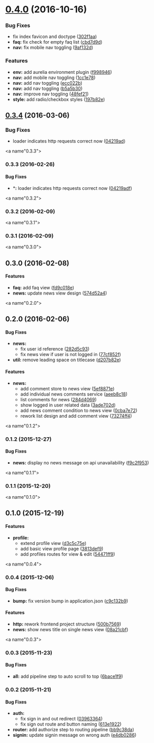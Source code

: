 <a name="0.4.0"></a>
# [0.4.0](https://github.com/MarcScheib/legendsrising/compare/0.3.4...v0.4.0) (2016-10-16)


### Bug Fixes

* fix index favicon and doctype ([302f1aa](https://github.com/MarcScheib/legendsrising/commit/302f1aa))
* **faq:** fix check for empty faq list ([cbd7d9d](https://github.com/MarcScheib/legendsrising/commit/cbd7d9d))
* **nav:** fix mobile nav toggling ([9af132d](https://github.com/MarcScheib/legendsrising/commit/9af132d))

### Features

* **env:** add aurelia environment plugin ([f998946](https://github.com/MarcScheib/legendsrising/commit/f998946))
* **nav:** add mobile nav toggling ([1cc1e78](https://github.com/MarcScheib/legendsrising/commit/1cc1e78))
* **nav:** add nav toggling ([ecc022b](https://github.com/MarcScheib/legendsrising/commit/ecc022b))
* **nav:** add nav toggling ([b5a5b30](https://github.com/MarcScheib/legendsrising/commit/b5a5b30))
* **nav:** improve nav toggling ([48fef21](https://github.com/MarcScheib/legendsrising/commit/48fef21))
* **style:** add radio/checkbox styles ([197b82e](https://github.com/MarcScheib/legendsrising/commit/197b82e))



<a name="0.3.4"></a>
## [0.3.4](https://github.com/MarcScheib/legendsrising/compare/0.3.2...v0.3.4) (2016-03-06)


### Bug Fixes

* loader indicates http requests correct now ([04219ad](https://github.com/MarcScheib/legendsrising/commit/04219ad))



<a name"0.3.3"></a>
### 0.3.3 (2016-02-26)


#### Bug Fixes

* ***:** loader indicates http requests correct now ([04219adf](https://github.com/MarcScheib/legendsrising/commit/04219adf))


<a name"0.3.2"></a>
### 0.3.2 (2016-02-09)


<a name"0.3.1"></a>
### 0.3.1 (2016-02-09)


<a name"0.3.0"></a>
## 0.3.0 (2016-02-08)


#### Features

* **faq:** add faq view ([fd9c018e](https://github.com/MarcScheib/legendsrising/commit/fd9c018e))
* **news:** update news view design ([574d52a4](https://github.com/MarcScheib/legendsrising/commit/574d52a4))


<a name"0.2.0"></a>
## 0.2.0 (2016-02-06)


#### Bug Fixes

* **news:**
  * fix user id reference ([282d5c93](https://github.com/MarcScheib/legendsrising/commit/282d5c93))
  * fix news view if user is not logged in ([77cf852f](https://github.com/MarcScheib/legendsrising/commit/77cf852f))
* **util:** remove leading space on titlecase ([d207b82e](https://github.com/MarcScheib/legendsrising/commit/d207b82e))


#### Features

* **news:**
  * add comment store to news view ([5ef8871e](https://github.com/MarcScheib/legendsrising/commit/5ef8871e))
  * add individual news comments service ([aeeb8c18](https://github.com/MarcScheib/legendsrising/commit/aeeb8c18))
  * list comments for news ([284d4069](https://github.com/MarcScheib/legendsrising/commit/284d4069))
  * show logged in user related data ([3ade702d](https://github.com/MarcScheib/legendsrising/commit/3ade702d))
  * add news comment condition to news view ([0cba7e72](https://github.com/MarcScheib/legendsrising/commit/0cba7e72))
  * rework list design and add comment view ([73274ff4](https://github.com/MarcScheib/legendsrising/commit/73274ff4))


<a name"0.1.2"></a>
### 0.1.2 (2015-12-27)


#### Bug Fixes

* **news:** display no news message on api unavailability ([f9c2f953](https://github.com/MarcScheib/legendsrising/commit/f9c2f953))


<a name"0.1.1"></a>
### 0.1.1 (2015-12-20)


<a name"0.1.0"></a>
## 0.1.0 (2015-12-19)


#### Features

* **profile:**
  * extend profile view ([d3c5c75e](https://github.com/MarcScheib/legendsrising/commit/d3c5c75e))
  * add basic view profile page ([3813def9](https://github.com/MarcScheib/legendsrising/commit/3813def9))
  * add profiles routes for view & edit ([54471ff9](https://github.com/MarcScheib/legendsrising/commit/54471ff9))


<a name"0.0.4"></a>
### 0.0.4 (2015-12-06)


#### Bug Fixes

* **bump:** fix version bump in application.json ([c9c132b9](https://github.com/MarcScheib/legendsrising/commit/c9c132b9))


#### Features

* **http:** rework frontend project structure ([500b7569](https://github.com/MarcScheib/legendsrising/commit/500b7569))
* **news:** show news title on single news view ([08a21cbf](https://github.com/MarcScheib/legendsrising/commit/08a21cbf))


<a name"0.0.3"></a>
### 0.0.3 (2015-11-23)


#### Bug Fixes

* **all:** add pipeline step to auto scroll to top ([6bace1f9](https://github.com/MarcScheib/legendsrising/commit/6bace1f9))


### 0.0.2 (2015-11-21)


#### Bug Fixes

* **auth:**
  * fix sign in and out redirect ([03963364](https://github.com/MarcScheib/legendsrising/commit/03963364ef8ee1b9f7a6670b5a4e4fbae5c16c79))
  * fix sign out route and button naming ([613e1922](https://github.com/MarcScheib/legendsrising/commit/613e1922ee92970f5d64ec4e7f6961496bbabf93))
* **router:** add authorize step to routing pipeline ([bb9c38da](https://github.com/MarcScheib/legendsrising/commit/bb9c38da5d0abc3a776816390d457b444a213eb4))
* **signin:** update signin message on wrong auth ([e4db0286](https://github.com/MarcScheib/legendsrising/commit/e4db0286e2d457213e93e517fd266dd0b4154d48))

